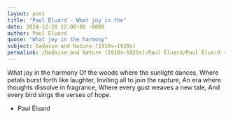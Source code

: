 ```yaml
---
layout: post
title: "Paul Éluard - What joy in the"
date: 2024-12-28 12:00:00 -0000
author: Paul Éluard
quote: "What joy in the harmony"
subject: Dadaism and Nature (1910s–1920s)
permalink: /Dadaism and Nature (1910s–1920s)/Paul Éluard/Paul Éluard - What joy in the
---
```


What joy in the harmony
Of the woods where the sunlight dances,
Where petals burst forth like laughter,
Inviting all to join the rapture,
An era where thoughts dissolve in fragrance,
Where every gust weaves a new tale,
And every bird sings the verses of hope.

- Paul Éluard

